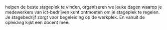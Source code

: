 helpen de beste stageplek te vinden, organiseren we leuke dagen waarop je
medewerkers van ict-bedrijven kunt ontmoeten om je stageplek te regelen. Je
stagebedrijf zorgt voor begeleiding op de werkplek. En vanuit de opleiding
kijkt een docent mee.